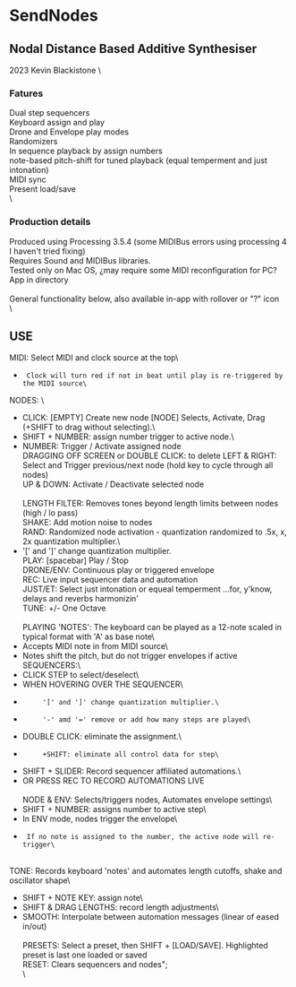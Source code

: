 # SendNodes
## Nodal Distance Based Additive Synthesiser
2023 Kevin Blackistone
\
### Fatures
Dual step sequencers\
Keyboard assign and play\
Drone and Envelope play modes\
Randomizers\
In sequence playback by assign numbers\
note-based pitch-shift for tuned playback (equal temperment and just intonation)\
MIDI sync\
Present load/save\
\
### Production details
Produced using Processing 3.5.4 (some MIDIBus errors using processing 4 I haven't tried fixing)\
Requires Sound and MIDIBus libraries.\
Tested only on Mac OS, ¿may require some MIDI reconfiguration for PC?\
App in directory \
\
General functionality below, also available in-app with rollover or "?" icon\
\
## USE
MIDI: Select MIDI and clock source at the top\
-      Clock will turn red if not in beat until play is re-triggered by the MIDI source\
NODES: \
-    CLICK: [EMPTY] Create new node    [NODE] Selects, Activate, Drag (+SHIFT to drag without selecting).\
-    SHIFT + NUMBER: assign number trigger to active node.\
-    NUMBER: Trigger / Activate assigned node\
DRAGGING OFF SCREEN or DOUBLE CLICK: to delete
LEFT & RIGHT: Select and Trigger previous/next node (hold key to cycle through all nodes)\
UP & DOWN: Activate / Deactivate selected node\
\
LENGTH FILTER: Removes tones beyond length limits between nodes (high / lo pass)\
SHAKE: Add motion noise to nodes\
RAND: Randomized node activation - quantization randomized to .5x, x, 2x quantization multiplier.\
-    '[' and ']' change quantization multiplier.\
PLAY: [spacebar] Play / Stop\
DRONE/ENV: Continuous play or triggered envelope\
REC: Live input sequencer data and automation \
JUST/ET: Select just intonation or equeal temperment ...for, y'know, delays and reverbs harmonizin'\
TUNE: +/- One Octave\
\
PLAYING 'NOTES': The keyboard can be played as a 12-note scaled in typical format with 'A' as base note\
-    Accepts MIDI note in from MIDI source\
-    Notes shift the pitch, but do not trigger envelopes if active\
SEQUENCERS:\
-    CLICK STEP to select/deselect\
-    WHEN HOVERING OVER THE SEQUENCER\
-          '[' and ']' change quantization multiplier.\
-          '-' amd '=' remove or add how many steps are played\
-    DOUBLE CLICK: eliminate the assignment.\
-          +SHIFT: eliminate all control data for step\
-    SHIFT + SLIDER: Record sequencer affiliated automations.\
-    OR PRESS REC TO RECORD AUTOMATIONS LIVE\
\
NODE & ENV: Selects/triggers nodes, Automates envelope settings\
-    SHIFT + NUMBER: assigns number to active step\
-    In ENV mode, nodes trigger the envelope\
-      If no note is assigned to the number, the active node will re-trigger\
\
TONE: Records keyboard 'notes' and automates length cutoffs, shake and oscillator shape\
-    SHIFT + NOTE KEY: assign note\
-    SHIFT & DRAG LENGTHS: record length adjustments\
-    SMOOTH: Interpolate between automation messages (linear of eased in/out)\
\
PRESETS: Select a preset, then SHIFT + [LOAD/SAVE]. Highlighted preset is last one loaded or saved\
RESET: Clears sequencers and nodes";\
\
